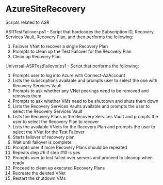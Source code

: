 # AzureSiteRecovery
Scripts related to ASR

ASRTestFailover.ps1 - Script that hardcodes the Subscription ID, Recovery Services Vault, Recovery Plan, and then performs the following:
1. Failover VNet to recover a single Recovery Plan
2. Prompts to clean up the Test Failover for the Recovery Plan
3. Clean up Recovery Plan

Universal-ASRTestFailover.ps1 - Script that performs the following:
1. Prompts user to log into Azure with Connect-AzAccount
2. Lists the subscriptions available and prompts user to select the one with Recovery Services Vault
3. Prompts to ask whether any VNet peerings need to be removed and removes them
4. Prompts to ask whether VMs need to be shutdown and shuts them down
5. Lists the Recovery Services Vaults available and prompts the user to select the Recovery Services Vault
6. Lists the Recovery Plans in the Recovery Services Vault and prompts the user to select the Recovery Plan to recover
7. Lists the available VNets for the Recovery Plan and prompts the user to select the VNet for the Test Failover
8. Starts failover of recovery plan
9. Wait until failover is complete
10. Prompts user if more Recovery Plans should be repeated
11. Repeats step #6 if step #10 is yes
12. Prompts user to test failed over servers and proceed to cleanup when ready
13. Proceed to clean up executed Recovery Plans
14. Recreate the deleted VNet
15. Restart the shutdown VMs
